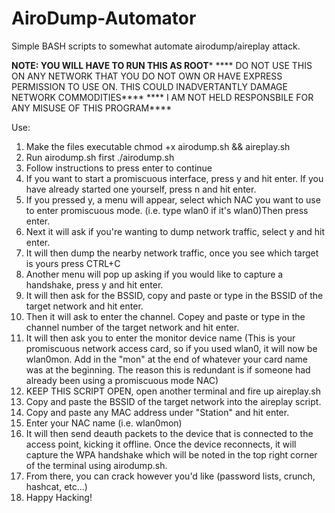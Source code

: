 # AiroDump-Automator
Simple BASH scripts to somewhat automate airodump/aireplay attack.

****NOTE: YOU WILL HAVE TO RUN THIS AS ROOT*****
**** DO NOT USE THIS ON ANY NETWORK THAT YOU DO NOT OWN OR HAVE EXPRESS PERMISSION TO USE ON. THIS COULD INADVERTANTLY DAMAGE NETWORK COMMODITIES****
**** I AM NOT HELD RESPONSBILE FOR ANY MISUSE OF THIS PROGRAM****

Use: 
1. Make the files executable chmod +x airodump.sh && aireplay.sh
2. Run airodump.sh first ./airodump.sh
3. Follow instructions to press enter to continue
4. If you want to start a promiscuous interface, press y and hit enter. If you have already started one yourself, press n and hit enter. 
5. If you pressed y, a menu will appear, select which NAC you want to use to enter promiscuous mode. (i.e. type wlan0 if it's wlan0)Then press enter.
6. Next it will ask if you're wanting to dump network traffic, select y and hit enter.
7. It will then dump the nearby network traffic, once you see which target is yours press CTRL+C
8. Another menu will pop up asking if you would like to capture a handshake, press y and hit enter. 
9. It will then ask for the BSSID, copy and paste or type in the BSSID of the target network and hit enter.
10. Then it will ask to enter the channel. Copey and paste or type in the channel number of the target network and hit enter. 
11. It will then ask you to enter the monitor device name (This is your promiscuous network access card, so if you used wlan0, it will now be wlan0mon. Add in the "mon" at the end of whatever your card name was at the beginning. The reason this is redundant is if someone had already been using a promiscuous mode NAC)
12. KEEP THIS SCRIPT OPEN, open another terminal and fire up aireplay.sh
13. Copy and paste the BSSID of the target network into the aireplay script.
14. Copy and paste any MAC address under "Station" and hit enter. 
15. Enter your NAC name (i.e. wlan0mon)
16. It will then send deauth packets to the device that is connected to the access point, kicking it offline. Once the device reconnects, it will capture the WPA handshake which will be noted in the top right corner of the terminal using airodump.sh. 
17. From there, you can crack however you'd like (password lists, crunch, hashcat, etc...)
18. Happy Hacking!

